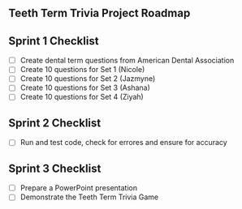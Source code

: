 ## Teeth Term Trivia Project Roadmap

## Sprint 1 Checklist
- [ ] Create dental term questions from American Dental Association 
- [ ] Create 10 questions for Set 1 (Nicole)
- [ ] Create 10 questions for Set 2 (Jazmyne)
- [ ] Create 10 questions for Set 3 (Ashana)
- [ ] Create 10 questions for Set 4 (Ziyah)

## Sprint 2 Checklist
- [ ] Run and test code, check for errores and ensure for accuracy 

## Sprint 3 Checklist

- [ ] Prepare a PowerPoint presentation 
- [ ] Demonstrate the Teeth Term Trivia Game

